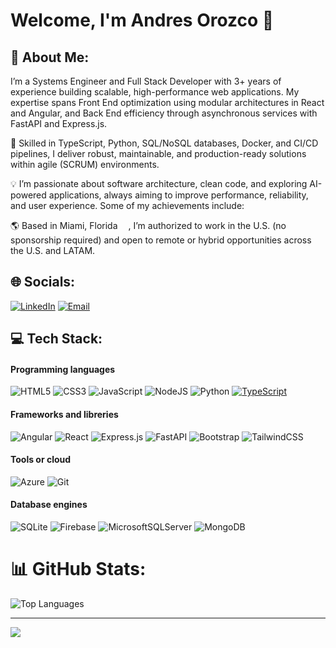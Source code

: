 # Welcome, I'm Andres Orozco 👋

## 💫 About Me:
I’m a Systems Engineer and Full Stack Developer with 3+ years of experience building scalable, high-performance web applications. My expertise spans Front End optimization using modular architectures in React and Angular, and Back End efficiency through asynchronous services with FastAPI and Express.js.

🔧 Skilled in TypeScript, Python, SQL/NoSQL databases, Docker, and CI/CD pipelines, I deliver robust, maintainable, and production-ready solutions within agile (SCRUM) environments.

💡 I’m passionate about software architecture, clean code, and exploring AI-powered applications, always aiming to improve performance, reliability, and user experience. Some of my achievements include:

🌎 Based in Miami, Florida <img src="https://cdn-icons-png.flaticon.com/512/197/197484.png" width="13"/>, I’m authorized to work in the U.S. (no sponsorship required) and open to remote or hybrid opportunities across the U.S. and LATAM.

## 🌐 Socials: 
[![LinkedIn](https://img.shields.io/badge/LinkedIn-@AndresOrozcoDev-487FCF?style=for-the-badge&logo=LinkedIn&logoColor=white&labelColor=101010)](https://www.linkedin.com/in/andresorozcodev/)
[![Email](https://img.shields.io/badge/andres.orozco.dev@gmail.com-email-D14836?style=for-the-badge&logo=gmail&logoColor=white&labelColor=101010)](mailto:andres.orozco.dev@gmail.com)


## 💻 Tech Stack:

#### Programming languages
![HTML5](https://img.shields.io/badge/html5-%23E34F26.svg?style=for-the-badge&logo=html5&logoColor=white) 
![CSS3](https://img.shields.io/badge/css3-%231572B6.svg?style=for-the-badge&logo=css3&logoColor=white) 
![JavaScript](https://img.shields.io/badge/javascript-%23323330.svg?style=for-the-badge&logo=javascript&logoColor=%23F7DF1E) 
![NodeJS](https://img.shields.io/badge/node.js-6DA55F?style=for-the-badge&logo=node.js&logoColor=white) 
![Python](https://img.shields.io/badge/python-3670A0?style=for-the-badge&logo=python&logoColor=ffdd54) 
[![TypeScript](https://img.shields.io/badge/TypeScript-3178C6?style=for-the-badge&logo=typescript&logoColor=fff)](#)

#### Frameworks and libreries
![Angular](https://img.shields.io/badge/angular-%23DD0031.svg?style=for-the-badge&logo=angular&logoColor=white) 
![React](https://img.shields.io/badge/react-%2320232a.svg?style=for-the-badge&logo=react&logoColor=%2361DAFB) 
![Express.js](https://img.shields.io/badge/express.js-%23404d59.svg?style=for-the-badge&logo=express&logoColor=%2361DAFB) 
![FastAPI](https://img.shields.io/badge/FastAPI-005571?style=for-the-badge&logo=fastapi)
![Bootstrap](https://img.shields.io/badge/Bootstrap-7952B3?style=for-the-badge&logo=bootstrap&logoColor=fff)
![TailwindCSS](https://img.shields.io/badge/Tailwind%20CSS-%2338B2AC.svg?style=for-the-badge&logo=tailwind-css&logoColor=white) 

#### Tools or cloud
![Azure](https://img.shields.io/badge/azure-%230072C6.svg?style=for-the-badge&logo=microsoftazure&logoColor=white) 
![Git](https://img.shields.io/badge/git-%23F05033.svg?style=for-the-badge&logo=git&logoColor=white)

#### Database engines
![SQLite](https://img.shields.io/badge/sqlite-%2307405e.svg?style=for-the-badge&logo=sqlite&logoColor=white) 
![Firebase](https://img.shields.io/badge/firebase-a08021?style=for-the-badge&logo=firebase&logoColor=ffcd34) 
![MicrosoftSQLServer](https://img.shields.io/badge/Microsoft%20SQL%20Server-CC2927?style=for-the-badge&logo=microsoft%20sql%20server&logoColor=white) 
![MongoDB](https://img.shields.io/badge/MongoDB-%234ea94b.svg?style=for-the-badge&logo=mongodb&logoColor=white)


# 📊 GitHub Stats:
![Top Languages](https://github-readme-stats.vercel.app/api/top-langs/?username=AndresOrozcoDev&theme=dark&hide_border=false&include_all_commits=false&count_private=false&layout=compact&cacheBuster=20250722)

---
[![](https://visitcount.itsvg.in/api?id=AndresOrozcoDev&icon=0&color=0)](https://visitcount.itsvg.in)

<!-- Proudly created with GPRM ( https://gprm.itsvg.in ) -->
